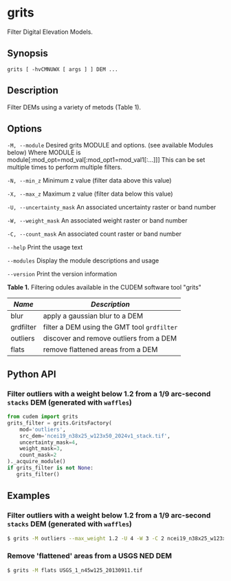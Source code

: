# grits

Filter Digital Elevation Models.

## Synopsis

```
grits [ -hvCMNUWX [ args ] ] DEM ...
```

## Description

Filter DEMs using a variety of metods (Table 1).

## Options
`-M, --module`
Desired grits MODULE and options. (see available Modules below)
Where MODULE is module[:mod_opt=mod_val[:mod_opt1=mod_val1[:...]]]
This can be set multiple times to perform multiple filters.

`-N, --min_z`
Minimum z value (filter data above this value)

`-X, --max_z`
Maximum z value (filter data below this value)

`-U, --uncertainty_mask`
An associated uncertainty raster or band number

`-W, --weight_mask`
An associated weight raster or band number

`-C, --count_mask`
An associated count raster or band number

`--help`
Print the usage text

`--modules`
Display the module descriptions and usage

`--version`
Print the version information

**Table 1.** Filtering odules available in the CUDEM software tool "grits"

|  ***Name***  |  ***Description*** |
|----------------------|----------------------------------|
| blur | apply a gaussian blur to a DEM |
| grdfilter | filter a DEM using the GMT tool `grdfilter` |
| outliers | discover and remove outliers from a DEM |
| flats | remove flattened areas from a DEM |

## Python API

### Filter outliers with a weight below 1.2 from a 1/9 arc-second `stacks` DEM (generated with `waffles`)

```python
from cudem import grits
grits_filter = grits.GritsFactory(
    mod='outliers',
    src_dem='ncei19_n38x25_w123x50_2024v1_stack.tif',
	uncertainty_mask=4,
    weight_mask=3,
    count_mask=2
)._acquire_module()
if grits_filter is not None:
   grits_filter()
```

## Examples

### Filter outliers with a weight below 1.2 from a 1/9 arc-second `stacks` DEM (generated with `waffles`)

```bash
$ grits -M outliers --max_weight 1.2 -U 4 -W 3 -C 2 ncei19_n38x25_w123x50_2024v1_stack.tif
```

### Remove 'flattened' areas from a USGS NED DEM

```bash
$ grits -M flats USGS_1_n45w125_20130911.tif
```